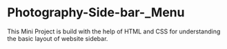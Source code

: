 # Photography-Side-bar-_Menu
This Mini Project is build with the help of HTML and CSS for understanding the basic layout of website sidebar.
